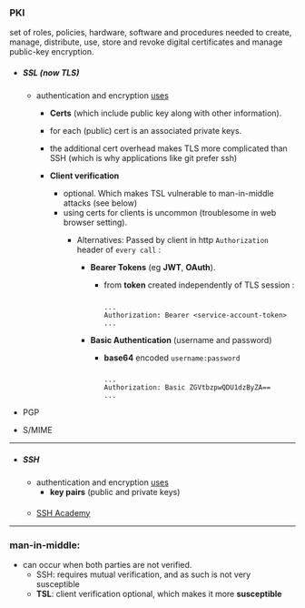 
### PKI
set of roles, policies, hardware, software and procedures needed to create, manage, distribute, use, store and revoke digital certificates and manage public-key encryption.



- ##### SSL (now TLS)
    - authentication and encryption [uses](./tls_ssl.md)
        - **Certs** (which include public key along with other information).
        - for each (public) cert is an associated private keys.
        - the additional cert overhead makes TLS more complicated than SSH (which is why applications like git prefer ssh)

        - **Client verification**
            -  optional. Which makes TSL vulnerable to man-in-middle attacks (see below)
            - using certs for clients is uncommon (troublesome in web browser setting).
                - Alternatives:
                 Passed by client in http `Authorization` header of `every call` :

                    - **Bearer Tokens** (eg **JWT**, **OAuth**). 

                        - from **token** created independently of TLS session :
                            #####
                            ```http
                            ...
                            Authorization: Bearer <service-account-token>
                            ...
                            ```

                    - **Basic Authentication** (username and password) 

                        - **base64** encoded `username:password` 
                            #####
                            ```http
                            ...
                            Authorization: Basic ZGVtbzpwQDU1dzByZA==
                            ...
                            ```
            
- PGP
- S/MIME

---

- ##### SSH
    - authentication and encryption [uses](./ssh.md)
        -  **key pairs** (public and private keys) 
    ####
    - [SSH Academy](https://www.ssh.com/academy/) 

---

### man-in-middle:
- can occur when both parties are not verified.
    - SSH: requires mutual verification, and as such is not very susceptible
    - **TSL**: client verification optional, which makes it more **susceptible**















